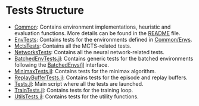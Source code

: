 # Tests Structure

- [Common](Common): Contains environment implementations, heuristic and evaluation
    functions. More details can be found in the [README](Common/README.md) file.
- [EnvTests](EnvTests): Contains tests for the environments defined in
    [Common/Envs](Common/Envs).
- [MctsTests](MctsTests): Contains all the MCTS-related tests.
- [NetworksTests](NetworksTests): Contains all the neural network-related tests.
- [BatchedEnvTests.jl](BatchedEnvTests.jl): Contains generic tests for the batched
    environments following the [BatchedEnvs/jl](../../src/BatchedEnvs.jl) interface.
- [MinimaxTests.jl](MinimaxTests.jl): Contains tests for the minimax algorithm.
- [ReplayBufferTests.jl](ReplayBufferTests.jl): Contains tests for the episode and
    replay buffers.
- [Tests.jl](Tests.jl): Main script where all the tests are launched.
- [TrainTests.jl](TrainTests.jl): Contains tests for the training loop.
- [UtilsTests.jl](UtilsTests.jl): Contains tests for the utility functions.